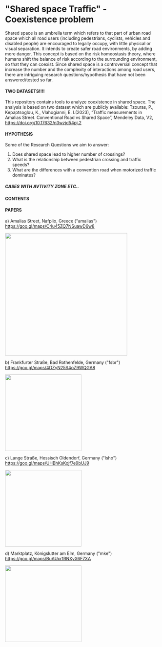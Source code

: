 # "Shared space Traffic" - Coexistence problem

Shared space is an umbrella term which refers to that part of urban road space which all road users (including pedestrians, cyclists, vehicles and disabled people) are encouraged to legally occupy, with little physical or visual separation. It intends to create safer road environments, by adding more danger. This concept is based on the risk homeostasis theory, where humans shift the balance of risk according to the surrounding environment, so that they can coexist. Since shared space is a controversial concept that increase the number and the complexity of interactions among road users, there are intriguing research questions/hypothesis that have not been answered/tested so far. 

#### TWO DATASETS!!!!
This repository contains tools to analyze coexistence in shared space. The analysis is based on two dataset which are publicly available:
Tzouras, P., Kepaptsoglou, K., Vlahogianni, E. I.(2023), “Traffic measurements in Amalias Street. Conventional Road vs Shared Space”, Mendeley Data, V2, https://doi.org/10.17632/n3wzjd54pj.2


#### HYPOTHESIS
Some of the Research Questions we aim to answer: 
1. Does shared space lead to higher number of crossings?
2. What is the relationship between pedestrian crossing and traffic speeds?
3. What are the differences with a convention road when motorized traffic dominates?

##### CASES WITH AVTIVITY ZONE ETC..

#### CONTENTS

#### PAPERS

a) Amalias Street, Nafplio, Greece ("amalias")
https://goo.gl/maps/C4u45ZQ7NSuawD6w8

<img src="https://user-images.githubusercontent.com/63541107/159054879-5d60afaa-4794-42fe-9d0d-b12f2aedb079.jpg" height="400">

b) Frankfurter Straße, Bad Rothenfelde, Germany ("fsbr")
https://goo.gl/maps/4DZyN25S4oZ9WQGA8

<img src="https://user-images.githubusercontent.com/63541107/159056318-ef4b9e90-2c92-4d22-a3a1-7f535b52065b.png" height="250">

c) Lange Straße, Hessisch Oldendorf, Germany ("lsho")
https://goo.gl/maps/UHBhKsKojf7e9bUJ9

<img src="https://user-images.githubusercontent.com/63541107/159057427-511d9df8-7bc9-4d63-bf37-91fafa502e82.png" height="250">

d) Marktplatz, Königslutter am Elm, Germany ("mke")
https://goo.gl/maps/BuAUxr1RNXyX6F7XA

<img src="https://user-images.githubusercontent.com/63541107/159057794-7e366790-6875-4743-ada0-d154248f2ad7.png" height="250">
